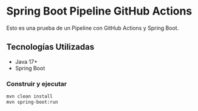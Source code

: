 # Spring Boot Pipeline GitHub Actions

Esto es una prueba de un Pipeline con GitHub Actions y Spring Boot.

## Tecnologías Utilizadas
- Java 17+
- Spring Boot

### Construir y ejecutar
```sh
mvn clean install
mvn spring-boot:run
```
